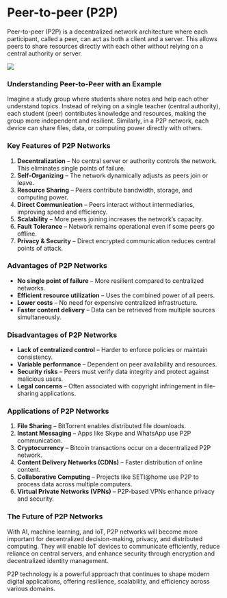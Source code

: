 # Peer-to-peer (P2P)

Peer-to-peer (P2P) is a decentralized network architecture where each participant, called a peer, can act as both a client and a server. This allows peers to share resources directly with each other without relying on a central authority or server.

![](https://opnetprojects.com/wp-content/uploads/2016/03/Architecture-of-Peer-to-peer-network-projects.png)

### **Understanding Peer-to-Peer with an Example**

Imagine a study group where students share notes and help each other understand topics. Instead of relying on a single teacher (central authority), each student (peer) contributes knowledge and resources, making the group more independent and resilient. Similarly, in a P2P network, each device can share files, data, or computing power directly with others.

### **Key Features of P2P Networks**

1. **Decentralization** – No central server or authority controls the network. This eliminates single points of failure.
2. **Self-Organizing** – The network dynamically adjusts as peers join or leave.
3. **Resource Sharing** – Peers contribute bandwidth, storage, and computing power.
4. **Direct Communication** – Peers interact without intermediaries, improving speed and efficiency.
5. **Scalability** – More peers joining increases the network’s capacity.
6. **Fault Tolerance** – Network remains operational even if some peers go offline.
7. **Privacy & Security** – Direct encrypted communication reduces central points of attack.

### **Advantages of P2P Networks**

-   **No single point of failure** – More resilient compared to centralized networks.
-   **Efficient resource utilization** – Uses the combined power of all peers.
-   **Lower costs** – No need for expensive centralized infrastructure.
-   **Faster content delivery** – Data can be retrieved from multiple sources simultaneously.

### **Disadvantages of P2P Networks**

-   **Lack of centralized control** – Harder to enforce policies or maintain consistency.
-   **Variable performance** – Dependent on peer availability and resources.
-   **Security risks** – Peers must verify data integrity and protect against malicious users.
-   **Legal concerns** – Often associated with copyright infringement in file-sharing applications.

### **Applications of P2P Networks**

1. **File Sharing** – BitTorrent enables distributed file downloads.
2. **Instant Messaging** – Apps like Skype and WhatsApp use P2P communication.
3. **Cryptocurrency** – Bitcoin transactions occur on a decentralized P2P network.
4. **Content Delivery Networks (CDNs)** – Faster distribution of online content.
5. **Collaborative Computing** – Projects like SETI@home use P2P to process data across multiple computers.
6. **Virtual Private Networks (VPNs)** – P2P-based VPNs enhance privacy and security.

### **The Future of P2P Networks**

With AI, machine learning, and IoT, P2P networks will become more important for decentralized decision-making, privacy, and distributed computing. They will enable IoT devices to communicate efficiently, reduce reliance on central servers, and enhance security through encryption and decentralized identity management.

P2P technology is a powerful approach that continues to shape modern digital applications, offering resilience, scalability, and efficiency across various domains.
